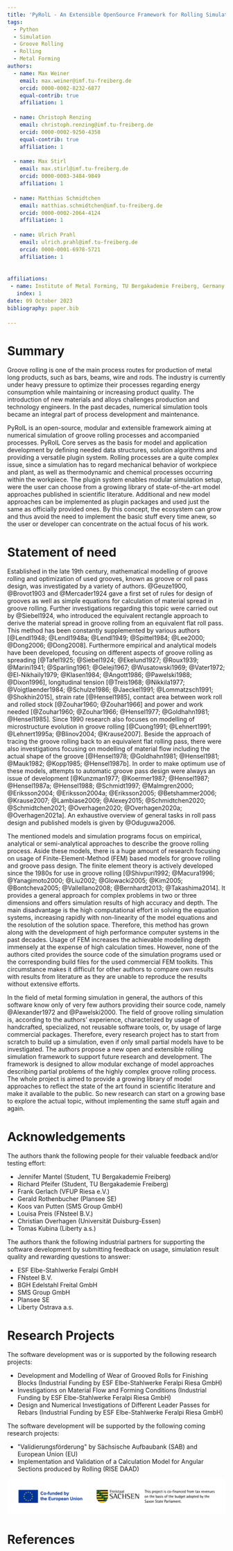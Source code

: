 ```yaml
---
title: 'PyRolL - An Extensible OpenSource Framework for Rolling Simulation'
tags:
  - Python
  - Simulation 
  - Groove Rolling
  - Rolling
  - Metal Forming
authors:
  - name: Max Weiner
    email: max.weiner@imf.tu-freiberg.de
    orcid: 0000-0002-8232-6877
    equal-contrib: true
    affiliation: 1

  - name: Christoph Renzing
    email: christoph.renzing@imf.tu-freiberg.de
    orcid: 0000-0002-9250-4358
    equal-contrib: true
    affiliation: 1

  - name: Max Stirl
    email: max.stirl@imf.tu-freiberg.de
    orcid: 0000-0003-3484-9849
    affiliation: 1

  - name: Matthias Schmidtchen
    email: matthias.schmidtchen@imf.tu-freiberg.de
    orcid: 0000-0002-2064-4124
    affiliation: 1

  - name: Ulrich Prahl
    email: ulrich.prahl@imf.tu-freiberg.de
    orcid: 0000-0001-6978-5721
    affiliation: 1


affiliations:
 - name: Institute of Metal Forming, TU Bergakademie Freiberg, Germany
   index: 1
date: 09 October 2023
bibliography: paper.bib

---
```


# Summary

Groove rolling is one of the main process routes for production of metal long products, such as bars, beams, wire and rods.
The industry is currently under heavy pressure to optimize their processes regarding energy consumption while maintaining or increasing product quality.
The introduction of new materials and alloys challenges production and technology engineers.
In the past decades, numerical simulation tools became an integral part of process development and maintenance.

PyRolL is an open-source, modular and extensible framework aiming at numerical simulation of groove rolling processes and accompanied processes.
PyRolL Core serves as the basis for model and application development by defining needed data structures, solution algorithms and providing a versatile plugin system.
Rolling processes are a quite complex issue, since a simulation has to regard mechanical behavior of workpiece and plant, as well as thermodynamic and chemical processes occurring within the workpiece.
The plugin system enables modular simulation setup, were the user can choose from a growing library of state-of-the-art model approaches published in scientific literature.
Additional and new model approaches can be implemented as plugin packages and used just the same as officially provided ones.
By this concept, the ecosystem can grow and thus avoid the need to implement the basic stuff every time anew, so the user or developer can concentrate on the actual focus of his work.

# Statement of need

Established in the late 19th century, mathematical modelling of groove rolling and optimization of used grooves, known as groove or roll pass design, was investigated by a variety of authors.
@Geuze1900, @Brovot1903 and @Mercader1924 gave a first set of rules for design of grooves as well as simple equations for calculation of material spread in groove rolling.
Further investigations regarding this topic were carried out by @Siebel1924, who introduced the equivalent rectangle approach to derive the material spread in groove rolling from an equivalent flat roll pass.
This method has been constantly supplemented by various authors [@Lendl1948; @Lendl1948a; @Lendl1949; @Spittel1984; @Lee2000; @Dong2006; @Dong2008].
Furthermore empirical and analytical models have been developed, focusing on different aspects of groove rolling as spreading [@Tafel1925; @Siebel1924; @Ekelund1927; @Roux1939; @Marini1941; @Sparling1961; @Geleji1967; @Wusatowski1969; @Vater1972; @El-Nikhaily1979; @Klasen1984; @Angott1986; @Pawelski1988; @Dixon1996], longitudinal tension [@Treis1968; @Nikkila1977; @Voigtlaender1984; @Schulze1986; @Jaeckel1991; @Lommatzsch1991; @Shokhin2015], strain rate [@Hensel1985], contact area between work roll and rolled stock [@Zouhar1960; @Zouhar1966] and power and work needed [@Zouhar1960; @Zouhar1966; @Hensel1977; @Goldhahn1981; @Hensel1985].
Since 1990 research also focuses on modelling of microstructure evolution in groove rolling [@Cuong1991; @Lehnert1991; @Lehnert1995a; @Blinov2004; @Krause2007].
Beside the approach of tracing the groove rolling back to an equivalent flat rolling pass, there were also investigations focusing on modelling of material flow including the actual shape of the groove [@Hensel1978; @Goldhahn1981; @Hensel1981; @Mauk1982; @Kopp1985; @Hensel1987b].
In order to make optimum use of these models, attempts to automatic groove pass design were always an issue of development [@Kunzman1977; @Koermer1987; @Hensel1987; @Hensel1987a; @Hensel1988; @Schmidt1997; @Malmgren2000; @Eriksson2004; @Eriksson2004a; @Eriksson2005; @Betshammer2006; @Krause2007; @Lambiase2009; @Alexey2015; @Schmidtchen2020; @Schmidtchen2021; @Overhagen2020; @Overhagen2020a; @Overhagen2021a].
An exhaustive overview of general tasks in roll pass design and published models is given by @Oduguwa2006.

The mentioned models and simulation programs focus on empirical, analytical or semi-analytical approaches to describe the groove rolling process.
Aside these models, there is a huge amount of research focusing on usage of Finite-Element-Method (FEM) based models for groove rolling and groove pass design.
The finite element theory is actively developed since the 1980s for use in groove rolling [@Shivpuri1992; @Macura1996; @Yanagimoto2000; @Liu2002; @Glowacki2005; @Kim2005; @Bontcheva2005; @Vallellano2008; @Bernhardt2013; @Takashima2014].
It provides a general approach for complex problems in two or three dimensions and offers simulation results of high accuracy and depth.
The main disadvantage is the high computational effort in solving the equation systems, increasing rapidly with non-linearity of the model equations and the resolution of the solution space.
Therefore, this method has grown along with the development of high performance computer systems in the past decades.
Usage of FEM increases the achievable modelling depth immensely at the expense of high calculation times.
However, none of the authors cited provides the source code of the simulation programs used or the corresponding build files for the used commercial FEM toolkits.
This circumstance makes it difficult for other authors to compare own results with results from literature as they are unable to reproduce the results without extensive efforts.

In the field of metal forming simulation in general, the authors of this software know only of very few authors providing their source code, namely @Alexander1972 and @Pawelski2000.
The field of groove rolling simulation is, according to the authors' experience, characterized by usage of handcrafted, specialized, not reusable software tools, or, by usage of large commercial packages.
Therefore, every research project has to start from scratch to build up a simulation, even if only small partial models have to be investigated.
The authors propose a new open and extensible rolling simulation framework to support future research and development.
The framework is designed to allow modular exchange of model approaches describing partial problems of the highly complex groove rolling process.
The whole project is aimed to provide a growing library of model approaches to reflect the state of the art found in scientific literature and make it available to the public.
So new research can start on a growing base to explore the actual topic, without implementing the same stuff again and again.

# Acknowledgements

The authors thank the following people for their valuable feedback and/or testing effort:

- Jennifer Mantel (Student, TU Bergakademie Freiberg)
- Richard Pfeifer (Student, TU Bergakademie Freiberg)
- Frank Gerlach (VFUP Riesa e.V.)
- Gerald Rothenbucher (Plansee SE)
- Koos van Putten (SMS Group GmbH)
- Louisa Preis (FNsteel B.V.)
- Christian Overhagen (Universität Duisburg-Essen)
- Tomas Kubina (Liberty a.s.)

The authors thank the following industrial partners for supporting the software development by submitting feedback on usage, simulation result quality and rewarding questions to answer:

- ESF Elbe-Stahlwerke Feralpi GmbH
- FNsteel B.V.
- BGH Edelstahl Freital GmbH
- SMS Group GmbH
- Plansee SE
- Liberty Ostrava a.s.

# Research Projects

The software development was or is supported by the following research projects:

- Development and Modelling of Wear of Grooved Rolls for Finishing Blocks (Industrial Funding by ESF Elbe-Stahlwerke Feralpi Riesa GmbH)
- Investigations on Material Flow and Forming Conditions (Industrial Funding by ESF Elbe-Stahlwerke Feralpi Riesa GmbH)
- Design and Numerical Investigations of Different Leader Passes for Rebars (Industrial Funding by ESF Elbe-Stahlwerke Feralpi Riesa GmbH)

The software development will be supported by the following coming research projects:

- "Validierungsförderung" by Sächsische Aufbaubank (SAB) and European Union (EU)
- Implementation and Validation of a Calculation Model for Angular Sections produced by Rolling (RISE DAAD)

![](EFRE-ESF_LO_Kombination_EU-Logo_FreistaatSachsen_H_ENG_RGB.png)

# References

